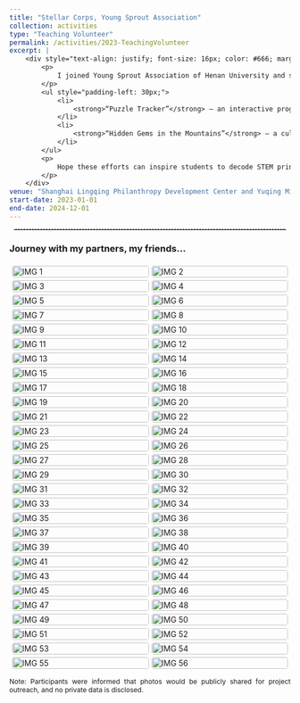 ```yaml
---
title: "Stellar Corps, Young Sprout Association"
collection: activities
type: "Teaching Volunteer"
permalink: /activities/2023-TeachingVolunteer
excerpt: |
    <div style="text-align: justify; font-size: 16px; color: #666; margin: 5px 0 0 20px; margin-left: 0px;">
        <p>
            I joined Young Sprout Association of Henan University and served as vice captain of Stellar Corps (chapter for high school students). Our team brought together members from diverse discipline backgrounds, including medicine, chemistry, physics, education, business and statistics. We collaborated with <a href="http://www.lingqing.org/" style="text-decoration: none;">Lingqing Philanthropy Development Center</a> in Shanghai and co-launched a long-term volunteer project with Yuqing Middle School in Baini Town, Yuqing County, Guizhou Province. We spent most vacations (winter, summer and national vacations) on volunteer teaching activities, student mentoring, and course design. Our team created a series of engaging extracurricular programs that integrated academic concepts with real-world challenges, such as:
        </p>
        <ul style="padding-left: 30px;">
            <li>
                <strong>“Puzzle Tracker”</strong> – an interactive program introducing computer vision and image processing through puzzle-based games.
            </li>
            <li>
                <strong>“Hidden Gems in the Mountains”</strong> – a cultural exploration program combining local Miaoethnic herbal medicine rooted in Chinese cultural heritage.
            </li>
        </ul>
        <p>
            Hope these efforts can inspire students to decode STEM principles through gamified challenges; discover cultural wisdom within real-world contexts; develop critical thinking via cross-disciplinary exploration. Moverover, this is not merely a top-down transmission of knowledge, but a two-way learning bridge that fosters mutual growth between them and teaching volunteers across generations. The project has been sustained for over two years, and I truly hope it will continue to grow and benefit more people in the years to come.
        </p>
    </div>
venue: "Shanghai Lingqing Philanthropy Development Center and Yuqing Middle School, China"
start-date: 2023-01-01
end-date: 2024-12-01
---
```


<style>
  .gallery {
    display: grid;
    grid-template-columns: repeat(auto-fill, minmax(200px, 1fr));
    gap: 5px;
    padding: 5px;
    max-width: 1600px;
    margin: 0 auto;
  }
  .gallery img {
    width: 100%;
    height: auto;
    object-fit: cover;
    cursor: pointer;
    border-radius: 4px;
    transition: transform .3s, box-shadow .3s;
  }
  .gallery img:hover {
    transform: scale(1.03);
    box-shadow: 0 4px 12px rgba(0,0,0,0.2);
  }
  #lightbox {
    position: fixed;
    top: 0; left: 0;
    width: 100%; height: 100%;
    background: rgba(0,0,0,0.85);
    display: none; align-items: center; justify-content: center;
    z-index: 1000;
  }
  #lightbox img {
    max-width: 90%; max-height: 90%;
    border-radius: 4px;
  }
  #lightbox .close {
    position: absolute;
    top: 20px; right: 30px;
    font-size: 2rem; color: #fff;
    cursor: pointer;
  }
</style>

<hr style="border: none; border-top: 1px dashed #ccc; margin: 0 8px 1rem;" />
<h3>Journey with my partners, my friends...</h3>

<div class="gallery">
  <img src="/images/TeachingVolunteer/IMG1.JPG" alt="IMG 1" loading="lazy" />
  <img src="/images/TeachingVolunteer/IMG2.JPG" alt="IMG 2" loading="lazy" />
  <img src="/images/TeachingVolunteer/IMG3.JPG" alt="IMG 3" loading="lazy" />
  <img src="/images/TeachingVolunteer/IMG4.JPG" alt="IMG 4" loading="lazy" />
  <img src="/images/TeachingVolunteer/IMG5.JPG" alt="IMG 5" loading="lazy" />
  <img src="/images/TeachingVolunteer/IMG6.JPG" alt="IMG 6" loading="lazy" />
  <img src="/images/TeachingVolunteer/IMG7.JPG" alt="IMG 7" loading="lazy" />
  <img src="/images/TeachingVolunteer/IMG8.JPG" alt="IMG 8" loading="lazy" />
  <img src="/images/TeachingVolunteer/IMG9.JPG" alt="IMG 9" loading="lazy" />
  <img src="/images/TeachingVolunteer/IMG10.JPG" alt="IMG 10" loading="lazy" />
  <img src="/images/TeachingVolunteer/IMG11.JPG" alt="IMG 11" loading="lazy" />
  <img src="/images/TeachingVolunteer/IMG12.JPG" alt="IMG 12" loading="lazy" />
  <img src="/images/TeachingVolunteer/IMG13.JPG" alt="IMG 13" loading="lazy" />
  <img src="/images/TeachingVolunteer/IMG14.JPG" alt="IMG 14" loading="lazy" />
  <img src="/images/TeachingVolunteer/IMG15.JPG" alt="IMG 15" loading="lazy" />
  <img src="/images/TeachingVolunteer/IMG16.JPG" alt="IMG 16" loading="lazy" />
  <img src="/images/TeachingVolunteer/IMG17.JPG" alt="IMG 17" loading="lazy" />
  <img src="/images/TeachingVolunteer/IMG18.JPG" alt="IMG 18" loading="lazy" />
  <img src="/images/TeachingVolunteer/IMG19.JPG" alt="IMG 19" loading="lazy" />
  <img src="/images/TeachingVolunteer/IMG20.JPG" alt="IMG 20" loading="lazy" />
  <img src="/images/TeachingVolunteer/IMG21.JPG" alt="IMG 21" loading="lazy" />
  <img src="/images/TeachingVolunteer/IMG22.JPG" alt="IMG 22" loading="lazy" />
  <img src="/images/TeachingVolunteer/IMG23.JPG" alt="IMG 23" loading="lazy" />
  <img src="/images/TeachingVolunteer/IMG24.JPG" alt="IMG 24" loading="lazy" />
  <img src="/images/TeachingVolunteer/IMG25.JPG" alt="IMG 25" loading="lazy" />
  <img src="/images/TeachingVolunteer/IMG26.JPG" alt="IMG 26" loading="lazy" />
  <img src="/images/TeachingVolunteer/IMG27.JPG" alt="IMG 27" loading="lazy" />
  <img src="/images/TeachingVolunteer/IMG28.JPG" alt="IMG 28" loading="lazy" />
  <img src="/images/TeachingVolunteer/IMG29.JPG" alt="IMG 29" loading="lazy" />
  <img src="/images/TeachingVolunteer/IMG30.JPG" alt="IMG 30" loading="lazy" />
  <img src="/images/TeachingVolunteer/IMG31.JPG" alt="IMG 31" loading="lazy" />
  <img src="/images/TeachingVolunteer/IMG32.JPG" alt="IMG 32" loading="lazy" />
  <img src="/images/TeachingVolunteer/IMG33.JPG" alt="IMG 33" loading="lazy" />
  <img src="/images/TeachingVolunteer/IMG34.JPG" alt="IMG 34" loading="lazy" />
  <img src="/images/TeachingVolunteer/IMG35.JPG" alt="IMG 35" loading="lazy" />
  <img src="/images/TeachingVolunteer/IMG36.JPG" alt="IMG 36" loading="lazy" />
  <img src="/images/TeachingVolunteer/IMG37.JPG" alt="IMG 37" loading="lazy" />
  <img src="/images/TeachingVolunteer/IMG38.JPG" alt="IMG 38" loading="lazy" />
  <img src="/images/TeachingVolunteer/IMG39.JPG" alt="IMG 39" loading="lazy" />
  <img src="/images/TeachingVolunteer/IMG40.JPG" alt="IMG 40" loading="lazy" />
  <img src="/images/TeachingVolunteer/IMG41.JPG" alt="IMG 41" loading="lazy" />
  <img src="/images/TeachingVolunteer/IMG42.JPG" alt="IMG 42" loading="lazy" />
  <img src="/images/TeachingVolunteer/IMG43.JPG" alt="IMG 43" loading="lazy" />
  <img src="/images/TeachingVolunteer/IMG44.JPG" alt="IMG 44" loading="lazy" />
  <img src="/images/TeachingVolunteer/IMG45.JPG" alt="IMG 45" loading="lazy" />
  <img src="/images/TeachingVolunteer/IMG46.JPG" alt="IMG 46" loading="lazy" />
  <img src="/images/TeachingVolunteer/IMG47.JPG" alt="IMG 47" loading="lazy" />
  <img src="/images/TeachingVolunteer/IMG48.JPG" alt="IMG 48" loading="lazy" />
  <img src="/images/TeachingVolunteer/IMG49.JPG" alt="IMG 49" loading="lazy" />
  <img src="/images/TeachingVolunteer/IMG50.JPG" alt="IMG 50" loading="lazy" />
  <img src="/images/TeachingVolunteer/IMG51.JPG" alt="IMG 51" loading="lazy" />
  <img src="/images/TeachingVolunteer/IMG52.JPG" alt="IMG 52" loading="lazy" />
  <img src="/images/TeachingVolunteer/IMG53.JPG" alt="IMG 53" loading="lazy" />
  <img src="/images/TeachingVolunteer/IMG54.JPG" alt="IMG 54" loading="lazy" />
  <img src="/images/TeachingVolunteer/IMG55.JPG" alt="IMG 55" loading="lazy" />
  <img src="/images/TeachingVolunteer/IMG56.JPG" alt="IMG 56" loading="lazy" />
</div>

<!-- Lightbox Overlay -->
<div id="lightbox">
    <span class="close">&times;</span>
    <img src="" alt="Full-size Image" />
</div>

<p style="font-size: 12px; margin: 5px 0 0 20px; margin-left: 0px; text-align: justify; margin-top: 10px;">
    Note: Participants were informed that photos would be publicly shared for project outreach, and no private data is disclosed.
</p>

<script>
  document.addEventListener("DOMContentLoaded", function () {
    const gallery = document.querySelector(".gallery");
    const lightbox = document.getElementById("lightbox");
    const lightboxImg = lightbox.querySelector("img");
    const closeBtn = lightbox.querySelector(".close");

    gallery.addEventListener("click", (e) => {
      if (e.target.tagName !== "IMG") return;
      lightboxImg.src = e.target.src;
      lightbox.style.display = "flex";
    });

    closeBtn.addEventListener("click", () => {
      lightbox.style.display = "none";
    });

    lightbox.addEventListener("click", (e) => {
      if (e.target === lightbox) {
        lightbox.style.display = "none";
      }
    });

    document.addEventListener("keydown", (e) => {
      if (e.key === "Escape") lightbox.style.display = "none";
    });
  });
</script>
